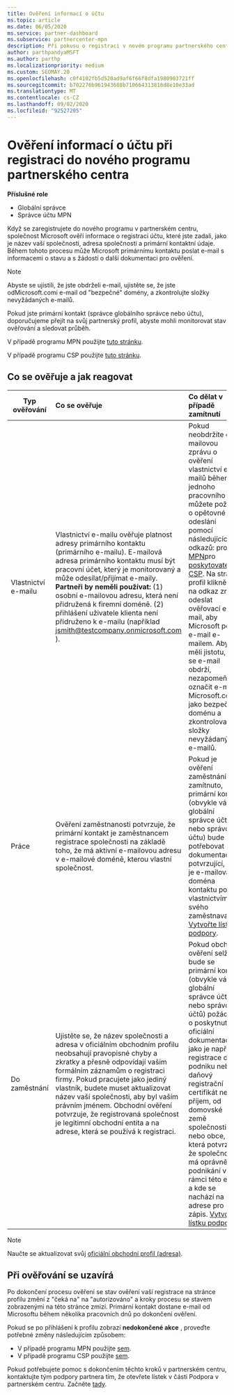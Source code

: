 ```yaml
---
title: Ověření informací o účtu
ms.topic: article
ms.date: 06/05/2020
ms.service: partner-dashboard
ms.subservice: partnercenter-mpn
description: Při pokusu o registraci v novém programu partnerského centra se řiďte stavem ověřování účtu. Přečtěte si, jak v případě potřeby Dodejte Další informace.
author: parthpandyaMSFT
ms.author: parthp
ms.localizationpriority: medium
ms.custom: SEOMAY.20
ms.openlocfilehash: c0f4102fb5d520ad9af6f66f8dfa1980903721ff
ms.sourcegitcommit: b702276b961943688b710664313818d8e10e33ad
ms.translationtype: MT
ms.contentlocale: cs-CZ
ms.lasthandoff: 09/02/2020
ms.locfileid: "92527205"
---
```

# <a name="verify-your-account-information-when-you-enroll-in-a-new-partner-center-program"></a>Ověření informací o účtu při registraci do nového programu partnerského centra

**Příslušné role**

- Globální správce
- Správce účtu MPN

Když se zaregistrujete do nového programu v partnerském centru, společnost Microsoft ověří informace o registraci účtu, které jste zadali, jako je název vaší společnosti, adresa společnosti a primární kontaktní údaje. Během tohoto procesu může Microsoft primárnímu kontaktu poslat e-mail s informacemi o stavu a s žádostí o další dokumentaci pro ověření.

>[!NOTE]
>Abyste se ujistili, že jste obdrželi e-mail, ujistěte se, že jste odMicrosoft.comi e-mail od "bezpečné" domény, a zkontrolujte složky nevyžádaných e-mailů.

Pokud jste primární kontakt (správce globálního správce nebo účtu), doporučujeme přejít na svůj partnerský profil, abyste mohli monitorovat stav ověřování a sledovat průběh.

V případě programu MPN použijte [tuto stránku](https://partner.microsoft.com/pcv/accountsettings/connectedpartnerprofile).

V případě programu CSP použijte [tuto stránku](https://partner.microsoft.com/pcv/accountsettings/partnerprofile).


## <a name="what-is-verified-and-how-to-respond"></a>Co se ověřuje a jak reagovat

|**Typ ověřování**   |**Co se ověřuje**   |**Co dělat v případě zamítnutí**   |
|----------------------------|:-----------------------------------|:--------------------------------------|
|Vlastnictví e-mailu   |Vlastnictví e-mailu ověřuje platnost adresy primárního kontaktu (primárního e-mailu). E-mailová adresa primárního kontaktu musí být pracovní účet, který je monitorovaný a může odesílat/přijímat e-maily. **Partneři by neměli používat:** (1) osobní e-mailovou adresu, která není přidružená k firemní doméně. (2) přihlášení uživatele klienta není přidruženo k e-mailu (například jsmith@testcompany.onmicrosoft.com ).  |Pokud neobdržíte e-mailovou zprávu o ověření vlastnictví e-mailů během jednoho pracovního dne, můžete požádat o opětovné odeslání pomocí následujících odkazů: pro [MPN](https://partner.microsoft.com/pcv/accountsettings/connectedpartnerprofile)pro [poskytovatele CSP](https://partner.microsoft.com/pcv/accountsettings/partnerprofile). Na stránce profil klikněte na odkaz znovu odeslat ověřovací e-mail, aby Microsoft poslal e-mail e-mailem. Abyste měli jistotu, že se e-mail obdrží, nezapomeňte označit e-mail z Microsoft.com jako bezpečnou doménu a zkontrolovat složky nevyžádaných e-mailů.|
|Práce |Ověření zaměstnanosti potvrzuje, že primární kontakt je zaměstnancem registrace společnosti na základě toho, že má aktivní e-mailovou adresu v e-mailové doméně, kterou vlastní společnost.|Pokud je ověření zaměstnání zamítnuto, primární kontakt (obvykle váš globální správce účtu nebo správce účtu) bude potřebovat dokumentaci potvrzující, že je e-mailová doména kontaktu pod vlastnictvím svého zaměstnavatele. [Vytvořte lístek podpory](https://partner.microsoft.com/dashboard/support/csp/servicerequests/create?stage=2&topicid=c34a5c81-a111-476d-11a4-81c808c37a6b).|
|Do zaměstnání   |Ujistěte se, že název společnosti a adresa v oficiálním obchodním profilu neobsahují pravopisné chyby a zkratky a přesně odpovídají vašim formálním záznamům o registraci firmy. Pokud pracujete jako jediný vlastník, budete muset aktualizovat název vaší společnosti, aby byl vaším právním jménem. Obchodní ověření potvrzuje, že registrovaná společnost je legitimní obchodní entita a na adrese, která se používá k registraci.|Pokud obchodní ověření selže, bude se primární kontakt (obvykle váš globální správce účtu nebo správce účtů) požádán o poskytnutí oficiální dokumentace, jako je například registrace do podniku nebo daňový registrační certifikát nebo příjem, od domovské země společnosti nebo obce, která potvrzuje, že společnost má oprávnění k podnikání v rámci této entity a kde se nachází na adrese pro zápis. [Vytvoření lístku podpory](https://partner.microsoft.com/dashboard/support/csp/servicerequests/create?stage=2&topicid=52ac28f3-d58f-99d9-9846-3df5a6477c54)|

>[!NOTE]
>Naučte se aktualizovat svůj [oficiální obchodní profil (adresa)](update-your-partner-profile.md).

## <a name="when-verification-concludes"></a>Při ověřování se uzavírá

Po dokončení procesu ověření se stav ověření vaší registrace na stránce profilu změní z "čeká na" na "autorizováno" a kroky procesu se stavem zobrazenými na této stránce zmizí.
Primární kontakt dostane e-mail od Microsoftu během několika pracovních dnů po dokončení ověření. 

Pokud se po přihlášení k profilu zobrazí **nedokončené akce** , proveďte potřebné změny následujícím způsobem:

- V případě programu MPN použijte [sem](https://partner.microsoft.com/pcv/accountsettings/connectedpartnerprofile).  
- V případě programu CSP použijte [sem](https://partner.microsoft.com/pcv/accountsettings/partnerprofile).

Pokud potřebujete pomoc s dokončením těchto kroků v partnerském centru, kontaktujte tým podpory partnera tím, že otevřete lístek v části Podpora v partnerském centru.  Začněte [tady](https://partner.microsoft.com/dashboard/support/servicerequests/create?stage=2&topicid=21655de7-7dbb-4927-33a2-f60f45feadf3).


